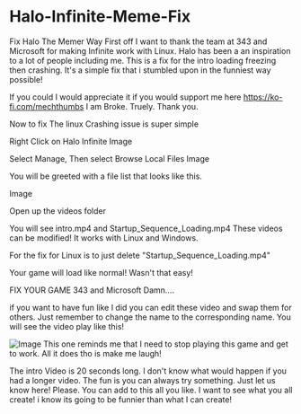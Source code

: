 # Halo-Infinite-Meme-Fix
Fix Halo The Memer Way
First off I want to thank the team at 343 and Microsoft for making Infinite work with Linux. Halo has been a an inspiration to a lot of people including me. This is a fix for the intro loading freezing then crashing. It's a simple fix that i stumbled upon in the funniest way possible!


If you could I would appreciate it if you would support me here
https://ko-fi.com/mechthumbs
I am Broke. Truely. Thank you.

Now to fix The linux Crashing issue is super simple

Right Click on Halo Infinite
Image

Select Manage, Then select Browse Local Files
Image

You will be greeted with a file list that looks like this.

Image

Open up the videos folder

You will see intro.mp4 and Startup_Sequence_Loading.mp4
These videos can be modified! It works with Linux and Windows.

For the fix for Linux is to just delete
"Startup_Sequence_Loading.mp4"

Your game will load like normal! Wasn't that easy!

FIX YOUR GAME 343 and Microsoft Damn....

if you want to have fun like I did you can edit these video and swap them for others. Just remember to change the name to the corresponding name. You will see the video play like this!

![Image](https://github.com/users/MechThumbs/projects/1/assets/67201995/41ce23fa-636b-4f99-a7c7-72d9fee090b4)
This one reminds me that I need to stop playing this game and get to work. All it does tho is make me laugh!

The intro Video is 20 seconds long. I don't know what would happen if you had a longer video. The fun is you can always try something. Just let us know here! Please. You can add to this all you like. I want to see what you all create! i know its going to be funnier than what I can create!
